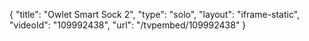 {
    "title": "Owlet Smart Sock 2",
    "type": "solo",
    "layout": "iframe-static",
    "videoId": "109992438",
    "url": "\/tvpembed\/109992438"
}